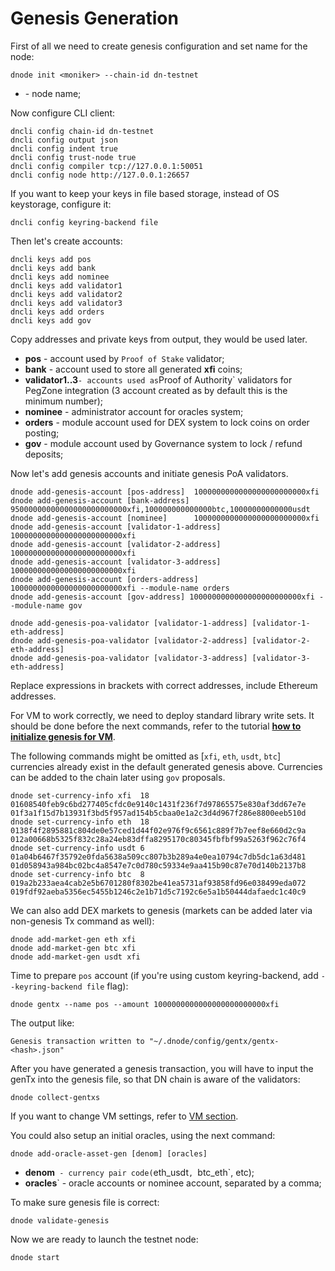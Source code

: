 # Genesis Generation

First of all we need to create genesis configuration and set name for the node:

    dnode init <moniker> --chain-id dn-testnet

* **<moniker>** - node name;

Now configure CLI client:

    dncli config chain-id dn-testnet
    dncli config output json
    dncli config indent true
    dncli config trust-node true
    dncli config compiler tcp://127.0.0.1:50051
    dncli config node http://127.0.0.1:26657

If you want to keep your keys in file based storage, instead of OS keystorage, configure it:

    dncli config keyring-backend file

Then let's create accounts:

    dncli keys add pos
    dncli keys add bank
    dncli keys add nominee
    dncli keys add validator1
    dncli keys add validator2
    dncli keys add validator3
    dncli keys add orders
    dncli keys add gov

Copy addresses and private keys from output, they would be used later.

* **pos** - account used by `Proof of Stake` validator;
* **bank** - account used to store all generated **xfi** coins;
* **validator1..3**` - accounts used as `Proof of Authority` validators for PegZone integration (3 account created as by default this is the minimum number);
* **nominee** - administrator account for oracles system;
* **orders** - module account used for DEX system to lock coins on order posting;
* **gov** - module account used by Governance system to lock / refund deposits;

Now let's add genesis accounts and initiate genesis PoA validators.

    dnode add-genesis-account [pos-address]  1000000000000000000000000xfi
    dnode add-genesis-account [bank-address] 95000000000000000000000000xfi,100000000000000btc,10000000000000usdt
    dnode add-genesis-account [nominee]      1000000000000000000000000xfi
    dnode add-genesis-account [validator-1-address] 1000000000000000000000000xfi
    dnode add-genesis-account [validator-2-address] 1000000000000000000000000xfi
    dnode add-genesis-account [validator-3-address] 1000000000000000000000000xfi
    dnode add-genesis-account [orders-address] 1000000000000000000000000xfi --module-name orders
    dnode add-genesis-account [gov-address] 1000000000000000000000000xfi --module-name gov

    dnode add-genesis-poa-validator [validator-1-address] [validator-1-eth-address]
    dnode add-genesis-poa-validator [validator-2-address] [validator-2-eth-address]
    dnode add-genesis-poa-validator [validator-3-address] [validator-3-eth-address]

Replace expressions in brackets with correct addresses, include Ethereum addresses.

For VM to work correctly, we need to deploy standard library write sets.
It should be done before the next commands, refer to the tutorial **[how to initialize genesis for VM](/docs/vm.md#genesis-compilation)**.

The following commands might be omitted as [`xfi`, `eth`, `usdt`, `btc`] currencies already exist in the default generated genesis above.
Currencies can be added to the chain later using `gov` proposals.

    dnode set-currency-info xfi  18 01608540feb9c6bd277405cfdc0e9140c1431f236f7d97865575e830af3dd67e7e 01f3a1f15d7b13931f3bd5f957ad154b5cbaa0e1a2c3d4d967f286e8800eeb510d
    dnode set-currency-info eth  18 0138f4f2895881c804de0e57ced1d44f02e976f9c6561c889f7b7eef8e660d2c9a 012a00668b5325f832c28a24eb83dffa8295170c80345fbfbf99a5263f962c76f4
    dnode set-currency-info usdt 6  01a04b6467f35792e0fda5638a509cc807b3b289a4e0ea10794c7db5dc1a63d481 01d058943a984bc02bc4a8547e7c0d780c59334e9aa415b90c87e70d140b2137b8
    dnode set-currency-info btc  8  019a2b233aea4cab2e5b6701280f8302be41ea5731af93858fd96e038499eda072 019fdf92aeba5356ec5455b1246c2e1b71d5c7192c6e5a1b50444dafaedc1c40c9

We can also add DEX markets to genesis (markets can be added later via non-genesis Tx command as well):

    dnode add-market-gen eth xfi
    dnode add-market-gen btc xfi
    dnode add-market-gen usdt xfi

Time to prepare `pos` account (if you're using custom keyring-backend, add `--keyring-backend file` flag):

    dnode gentx --name pos --amount 1000000000000000000000000xfi

The output like:

    Genesis transaction written to "~/.dnode/config/gentx/gentx-<hash>.json"

After you have generated a genesis transaction, you will have to input the genTx into the genesis file, so that DN chain is aware of the validators:

    dnode collect-gentxs

If you want to change VM settings, refer to [VM section](#configuration).

You could also setup an initial oracles, using the next command:

    dnode add-oracle-asset-gen [denom] [oracles]

* **denom**` - currency pair code(`eth_usdt`, `btc_eth`, etc);
* **oracles**` - oracle accounts or nominee account, separated by a comma;

To make sure genesis file is correct:

    dnode validate-genesis

Now we are ready to launch the testnet node:

    dnode start

